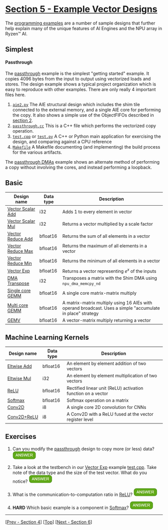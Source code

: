 <!---//===- README.md --------------------------*- Markdown -*-===//
//
// This file is licensed under the Apache License v2.0 with LLVM Exceptions.
// See https://llvm.org/LICENSE.txt for license information.
// SPDX-License-Identifier: Apache-2.0 WITH LLVM-exception
//
// Copyright (C) 2022, Advanced Micro Devices, Inc.
// 
//===----------------------------------------------------------------------===//-->

# <ins>Section 5 - Example Vector Designs</ins>

The [programming examples](../../programming_examples) are a number of sample designs that further help explain many of the unique features of AI Engines and the NPU array in Ryzen™ AI.

## Simplest

#### Passthrough

The [passthrough](../../programming_examples/basic/passthrough_kernel/) example is the simplest "getting started" example.  It copies 4096 bytes from the input to output using vectorized loads and stores.  The design example shows a typical project organization which is easy to reproduce with other examples.  There are only really 4 important files here.
1. [`aie2.py`](../../programming_examples/basic/passthrough_kernel/aie2.py) The AIE structural design which includes the shim tile connected to the external memory, and a single AIE core for performing the copy.  It also shows a simple use of the ObjectFIFOs described in [section 2](../section-2).
1. [`passthrough.cc`](../../aie_kernels/generic/passThrough.cc)  This is a C++ file which performs the vectorized copy operation.
1. [`test.cpp`](../../programming_examples/basic/passthrough_kernel/test.cpp) or [`test.py`](../../programming_examples/basic/passthrough_kernel/test.py) A C++ or Python main application for exercising the design, and comparing against a CPU reference
1. [`Makefile`](../../programming_examples/basic/passthrough_kernel/Makefile) A Makefile documenting (and implementing) the build process for the various artifacts.

The [passthrough DMAs](../../programming_examples/basic/passthrough_dmas/) example shows an alternate method of performing a copy without involving the cores, and instead performing a loopback.

## Basic

| Design name | Data type | Description |
|-|-|-|
| [Vector Scalar Add](../../programming_examples/basic/vector_scalar_add/) | i32 | Adds 1 to every element in  vector | 
| [Vector Scalar Mul](../../programming_examples/basic/vector_scalar_mul/) | i32 | Returns a vector multiplied by a scale factor | 
| [Vector Reduce Add](../../programming_examples/basic/vector_reduce_add/) | bfloat16 | Returns the sum of all elements in a vector | 
| [Vector Reduce Max](../../programming_examples/basic/vector_reduce_max/) | bfloat16 | Returns the maximum of all elements in a vector | 
| [Vector Reduce Min](../../programming_examples/basic/vector_reduce_min/) | bfloat16 | Returns the minimum of all elements in a vector | 
| [Vector Exp](../../programming_examples/basic/vector_exp/) | bfloat16 | Returns a vector representing $e^x$ of the inputs | 
| [DMA Transpose](../../programming_examples/basic/dma_transpose/) | i32 | Transposes a matrix with the Shim DMA using `npu_dma_memcpy_nd` | 
| [Single core GEMM](../../programming_examples/basic/matrix_multiplication/single_core) | bfloat16 | A single core matrix-matrix multiply | 
| [Multi core GEMM](../../programming_examples/basic/matrix_multiplication/whole_array) | bfloat16 | A matrix-matrix multiply using 16 AIEs with operand broadcast.  Uses a simple "accumulate in place" strategy | 
| [GEMV](../../programming_examples/basic/matrix_multiplication/matrix_vector) | bfloat16 | A vector-matrix multiply returning a vector

## Machine Learning Kernels

| Design name | Data type | Description | 
|-|-|-|
| [Eltwise Add](../../programming_examples/ml/eltwise_add/) | bfloat16 | An element by element addition of two vectors | 
| [Eltwise Mul](../../programming_examples/ml/eltwise_mul/) | i32 | An element by element multiplication of two vectors | 
| [ReLU](../../programming_examples/ml/relu/) | bfloat16 | Rectified linear unit (ReLU) activation function on a vector| 
| [Softmax](../../programming_examples/ml/softmax/) | bfloat16 | Softmax operation on a matrix  | 
| [Conv2D](../../programming_examples/ml/conv2d) | i8 | A single core 2D convolution for CNNs |
| [Conv2D+ReLU](../../programming_examples/ml/conv2d_fused_relu) | i8 | A Conv2D with a ReLU fused at the vector register level |

## Exercises

1. Can you modify the [passthrough](../../programming_examples/basic/passthrough_kernel/) design to copy more (or less) data? <img src="../../mlir_tutorials/images/answer1.jpg" title="Check the Makefile...PASSTHROUGH_SIZE" height=25>

1. Take a look at the testbench in our [Vector Exp](../../programming_examples/basic/vector_exp/) example [test.cpp](../../programming_examples/basic/vector_exp/test.cpp). Take note of the data type and the size of the test vector. What do you notice? <img src="../../mlir_tutorials/images/answer1.jpg" title="We are testing 65536 values or 2^16, therefore testing all possible bfloat16 values through the approximation." height=25>

1. What is the communication-to-computation  ratio in [ReLU](../../programming_examples/ml/relu/)? <img src="../../mlir_tutorials/images/answer1.jpg" title="~6 as reported by the Trace. This is why it is a good candiate for kernel fusion with Conv2D or GEMMs for ML." height=25>

1. **HARD** Which basic example is a component in [Softmax](../../programming_examples/ml/softmax/)? <img src="../../mlir_tutorials/images/answer1.jpg" title="[Vector Exp](../../programming_examples/basic/vector_exp/)" height=25>

-----
[[Prev - Section 4](../section-4/)] [[Top](..)] [[Next - Section 6](../section-6/)]
